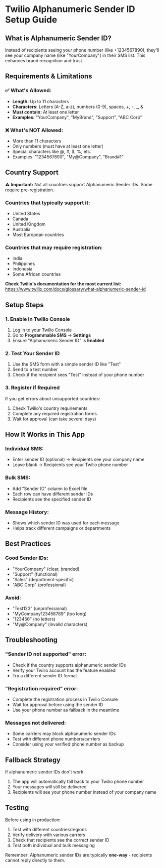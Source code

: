 # Twilio Alphanumeric Sender ID Setup Guide

## What is Alphanumeric Sender ID?

Instead of recipients seeing your phone number (like +1234567890), they'll see your company name (like "YourCompany") in their SMS list. This enhances brand recognition and trust.

## Requirements & Limitations

### ✅ **What's Allowed:**

- **Length:** Up to 11 characters
- **Characters:** Letters (A-Z, a-z), numbers (0-9), spaces, +, -, \_, &
- **Must contain:** At least one letter
- **Examples:** "YourCompany", "MyBrand", "Support", "ABC Corp"

### ❌ **What's NOT Allowed:**

- More than 11 characters
- Only numbers (must have at least one letter)
- Special characters like @, #, $, %, etc.
- Examples: "1234567890", "My@Company", "Brand#1"

## Country Support

⚠️ **Important:** Not all countries support Alphanumeric Sender IDs. Some require pre-registration.

### **Countries that typically support it:**

- United States
- Canada
- United Kingdom
- Australia
- Most European countries

### **Countries that may require registration:**

- India
- Philippines
- Indonesia
- Some African countries

**Check Twilio's documentation for the most current list:** https://www.twilio.com/docs/glossary/what-alphanumeric-sender-id

## Setup Steps

### 1. Enable in Twilio Console

1. Log in to your Twilio Console
2. Go to **Programmable SMS** → **Settings**
3. Ensure "Alphanumeric Sender ID" is **Enabled**

### 2. Test Your Sender ID

1. Use the SMS form with a simple sender ID like "Test"
2. Send to a test number
3. Check if the recipient sees "Test" instead of your phone number

### 3. Register if Required

If you get errors about unsupported countries:

1. Check Twilio's country requirements
2. Complete any required registration forms
3. Wait for approval (can take several days)

## How It Works in This App

### **Individual SMS:**

- Enter sender ID (optional) → Recipients see your company name
- Leave blank → Recipients see your Twilio phone number

### **Bulk SMS:**

- Add "Sender ID" column to Excel file
- Each row can have different sender IDs
- Recipients see the specified sender ID

### **Message History:**

- Shows which sender ID was used for each message
- Helps track different campaigns or departments

## Best Practices

### **Good Sender IDs:**

- "YourCompany" (clear, branded)
- "Support" (functional)
- "Sales" (department-specific)
- "ABC Corp" (professional)

### **Avoid:**

- "Test123" (unprofessional)
- "MyCompany123456789" (too long)
- "123456" (no letters)
- "My@Company" (invalid characters)

## Troubleshooting

### **"Sender ID not supported" error:**

- Check if the country supports alphanumeric sender IDs
- Verify your Twilio account has the feature enabled
- Try a different sender ID format

### **"Registration required" error:**

- Complete the registration process in Twilio Console
- Wait for approval before using the sender ID
- Use your phone number as fallback in the meantime

### **Messages not delivered:**

- Some carriers may block alphanumeric sender IDs
- Test with different phone numbers/carriers
- Consider using your verified phone number as backup

## Fallback Strategy

If alphanumeric sender IDs don't work:

1. The app will automatically fall back to your Twilio phone number
2. Your messages will still be delivered
3. Recipients will see your phone number instead of your company name

## Testing

Before using in production:

1. Test with different countries/regions
2. Verify delivery with various carriers
3. Check that recipients see the correct sender ID
4. Test both individual and bulk messaging

Remember: Alphanumeric sender IDs are typically **one-way** - recipients cannot reply directly to them.
